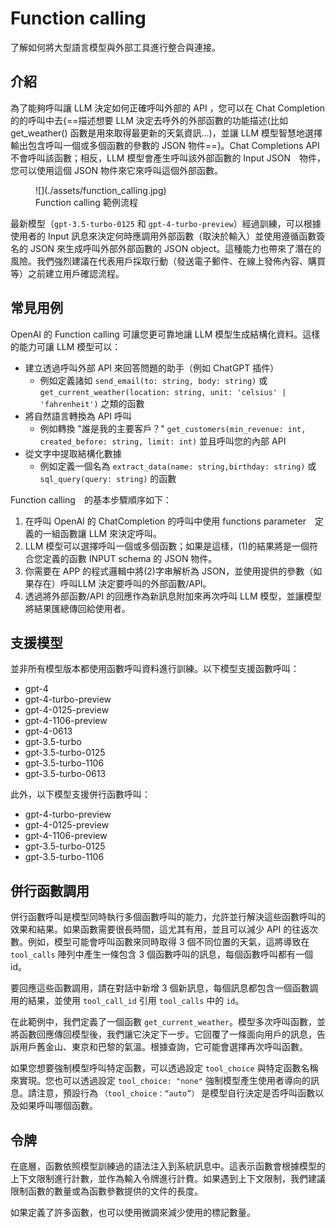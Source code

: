 # Function calling

了解如何將大型語言模型與外部工具進行整合與連接。

## 介紹

為了能夠呼叫讓 LLM 決定如何正確呼叫外部的 API ，您可以在 Chat Completion 的的呼叫中去{==描述想要 LLM 決定去呼外的外部函數的功能描述(比如 get_weather() 函數是用來取得最更新的天氣資訊...)，並讓 LLM 模型智慧地選擇輸出包含呼叫一個或多個函數的參數的 JSON 物件==}。Chat Completions API 不會呼叫該函數；相反，LLM 模型會產生呼叫該外部函數的 Input JSON　物件，您可以使用這個 JSON 物件來它來呼叫這個外部函數。

<figure markdown="span">
  ![](./assets/function_calling.jpg)
  <figcaption>Function calling 範例流程</figcaption>
</figure>

最新模型（`gpt-3.5-turbo-0125` 和 `gpt-4-turbo-preview`）經過訓練，可以根據使用者的 Input 訊息來決定何時應調用外部函數（取決於輸入）並使用遵循函數簽名的 JSON 來生成呼叫外部外部函數的 JSON object。這種能力也帶來了潛在的風險。我們強烈建議在代表用戶採取行動（發送電子郵件、在線上發佈內容、購買等）之前建立用戶確認流程。

## 常見用例

OpenAI 的 Function calling 可讓您更可靠地讓 LLM 模型生成結構化資料。這樣的能力可讓 LLM 模型可以：

- 建立透過呼叫外部 API 來回答問題的助手（例如 ChatGPT 插件）
    - 例如定義諸如 `send_email(to: string, body: string)` 或 `get_current_weather(location: string, unit: 'celsius' | 'fahrenheit')` 之類的函數
- 將自然語言轉換為 API 呼叫
    - 例如轉換 "誰是我的主要客戶？" `get_customers(min_revenue: int, created_before: string, limit: int)` 並且呼叫您的內部 API
- 從文字中提取結構化數據
    - 例如定義一個名為 `extract_data(name: string,birthday: string)` 或 `sql_query(query: string)` 的函數

Function calling　的基本步驟順序如下：

1. 在呼叫 OpenAI 的 ChatCompletion 的呼叫中使用 functions parameter　定義的一組函數讓 LLM 來決定呼叫。
2. LLM 模型可以選擇呼叫一個或多個函數；如果是這樣，(1)的結果將是一個符合您定義的函數 INPUT schema 的 JSON 物件。
3. 你需要在 APP 的程式邏輯中將(2)字串解析為 JSON，並使用提供的參數（如果存在）呼叫LLM 決定要呼叫的外部函數/API。
4. 透過將外部函數/API 的回應作為新訊息附加來再次呼叫 LLM 模型，並讓模型將結果匯總傳回給使用者。

## 支援模型

並非所有模型版本都使用函數呼叫資料進行訓練。以下模型支援函數呼叫：

- gpt-4
- gpt-4-turbo-preview
- gpt-4-0125-preview
- gpt-4-1106-preview
- gpt-4-0613
- gpt-3.5-turbo
- gpt-3.5-turbo-0125
- gpt-3.5-turbo-1106
- gpt-3.5-turbo-0613

此外，以下模型支援併行函數呼叫：

- gpt-4-turbo-preview
- gpt-4-0125-preview
- gpt-4-1106-preview
- gpt-3.5-turbo-0125
- gpt-3.5-turbo-1106

## 併行函數調用

併行函數呼叫是模型同時執行多個函數呼叫的能力，允許並行解決這些函數呼叫的效果和結果。如果函數需要很長時間，這尤其有用，並且可以減少 API 的往返次數。例如，模型可能會呼叫函數來同時取得 3 個不同位置的天氣，這將導致在 `tool_calls` 陣列中產生一條包含 3 個函數呼叫的訊息，每個函數呼叫都有一個 id。

要回應這些函數調用，請在對話中新增 3 個新訊息，每個訊息都包含一個函數調用的結果，並使用 `tool_call_id` 引用 `tool_calls` 中的 `id`。

在此範例中，我們定義了一個函數 `get_current_weather`。模型多次呼叫函數，並將函數回應傳回模型後，我們讓它決定下一步。它回覆了一條面向用戶的訊息，告訴用戶舊金山、東京和巴黎的氣溫。根據查詢，它可能會選擇再次呼叫函數。

如果您想要強制模型呼叫特定函數，可以透過設定 `tool_choice` 與特定函數名稱來實現。您也可以透過設定 `tool_choice: "none"` 強制模型產生使用者導向的訊息。請注意，預設行為 `（tool_choice：“auto”）` 是模型自行決定是否呼叫函數以及如果呼叫哪個函數。

## 令牌

在底層，函數依照模型訓練過的語法注入到系統訊息中。這表示函數會根據模型的上下文限制進行計數，並作為輸入令牌進行計費。如果遇到上下文限制，我們建議限制函數的數量或為函數參數提供的文件的長度。

如果定義了許多函數，也可以使用微調來減少使用的標記數量。